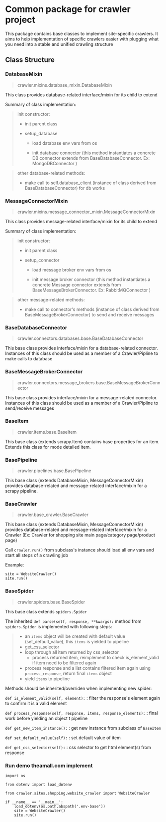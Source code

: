 # Common package for crawler project
This package contains base classes to implement site-specific crawlers. 
It aims to help implementation of specific crawlers easier with plugging what you need into 
a stable and unified crawling structure

## Class Structure
### DatabaseMixin
> crawler.mixins.database_mixin.DatabaseMixin
> 
This class provides database-related interface/mixin for its child to extend

Summary of class implementation:
> init constructor:
> 
>   - init parent class
>   
>   - setup_database
> 
>     - load database env vars from os
> 
>     - init database connector (this method instantiates a concrete DB connector extends 
>     from BaseDatabaseConnector. Ex: MongoDBConnector )

> other database-related methods:
>
>   - make call to self.database_client (instance of class derived from BaseDatabaseConnector) 
> for db works

### MessageConnectorMixin
> crawler.mixins.message_connector_mixin.MessageConnectorMixin
> 

This class provides message-related interface/mixin for its child to extend

Summary of class implementation:
> init constructor:
> 
>   - init parent class
>   
>   - setup_connector
> 
>     - load message broker env vars from os
> 
>     - init message broker connector (this method instantiates a concrete Message connector extends 
>     from BaseMessageBrokerConnector. Ex: RabbitMQConnector )

> other message-related methods:
>
>   - make call to connector's methods (instance of class derived from BaseMessageBrokerConnector) 
> to send and receive messages

### BaseDatabaseConnector
> crawler.connectors.databases.base.BaseDatabaseConnector

This base class provides interface/mixin for a database-related connector.
Instances of this class should be used as a member of a Crawler/Pipline to make calls to database

### BaseMessageBrokerConnector
> crawler.connectors.message_brokers.base.BaseMessageBrokerConnector

This base class provides interface/mixin for a message-related connector.
Instances of this class should be used as a member of a Crawler/Pipline to send/receive messages

### BaseItem
> crawler.items.base.BaseItem

This base class (extends scrapy.Item) contains base properties for an item. 
Extends this class for mode detailed item.

### BasePipeline
> crawler.pipelines.base.BasePipeline

This base class (extends DatabaseMixin, MessageConnectorMixin) provides database-related 
and message-related interface/mixin for a scrapy pipeline.

### BaseCrawler
> crawler.base_crawler.BaseCrawler

This base class (extends DatabaseMixin, MessageConnectorMixin) provides database-related 
and message-related interface/mixin for a Crawler 
(Ex: Crawler for shopping site main page/category page/product page)

Call ```crawler.run()``` from subclass's instance should load all env vars 
and start all steps of a crawling job

Example:
```
site = WebsiteCrawler()
site.run()
```

### BaseSpider
> crawler.spiders.base.BaseSpider

This base class extends ```spiders.Spider```

The inherited ```def parse(self, response, **kwargs):``` method from ```spiders.Spider``` 
is implemented with following steps:
> - an ```items``` object will be created with default value (set_default_value), this ```items``` is yielded to pipeline
> - get_css_selector
> - loop through all item returned by css_selector
>   - process returned item, reimplement to check is_element_valid if item need to be filtered again 
> - process response and a list contains filtered item again using ```process_response```, return final ```items``` object
> - yield ```items``` to pipeline 

Methods should be inherited/overriden when implementing new spider:

```def is_element_valid(self, element):``` : filter the response's element again to confirm it is a valid element

```def process_response(self, response, items, response_elements):``` : final work before yielding an object t pipeline

```def get_new_item_instance():``` : get new instance from subclass of ```BaseItem```

```def set_default_value(self):``` : set default value of item

```def get_css_selector(self):``` : css selector to get html element(s) from response

### Run demo theamall.com implement
```
import os

from dotenv import load_dotenv

from crawler.sites.shopping.website_crawler import WebsiteCrawler

if __name__ == '__main__':
    load_dotenv(os.path.abspath('.env-base'))
    site = WebsiteCrawler()
    site.run()
```